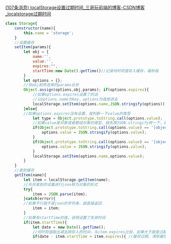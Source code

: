[(107条消息) localStorage设置过期时间_三哥玩前端的博客-CSDN博客_localstorage过期时间](https://blog.csdn.net/zhaoxiang66/article/details/86703438?spm=1001.2101.3001.6650.1&utm_medium=distribute.pc_relevant.none-task-blog-2%7Edefault%7ECTRLIST%7ERate-1-86703438-blog-62041626.t0_layer_eslanding_sa&depth_1-utm_source=distribute.pc_relevant.none-task-blog-2%7Edefault%7ECTRLIST%7ERate-1-86703438-blog-62041626.t0_layer_eslanding_sa)

```js
class Storage{ 
	constructor(name){ 
		this.name = 'storage'; 
	} 
	//设置缓存 
	setItem(params){ 
		let obj = { 
			name:'', 
			value:'', 
			expires:"", 
			startTime:new Date().getTime()//记录何时将值存入缓存，毫秒级 
		} 
		let options = {}; 
		//将obj和传进来的params合并 
		Object.assign(options,obj,params); if(options.expires){ 
			//如果options.expires设置了的话 
			//以options.name为key，options为值放进去 
			localStorage.setItem(options.name,JSON.stringify(options)); 
		}else{ 
		//如果options.expires没有设置，就判断一下value的类型 
			let type = Object.prototype.toString.call(options.value); 
			//如果value是对象或者数组对象的类型，就先用JSON.stringify转一下，再存进去 
			if(Object.prototype.toString.call(options.value) == '[object Object]'){ 
				options.value = JSON.stringify(options.value); 
			} 
			if(Object.prototype.toString.call(options.value) == '[object Array]'){ 
				options.value = JSON.stringify(options.value); 
			} 
			localStorage.setItem(options.name,options.value); 
		} 
	} 
	//拿到缓存 
	getItem(name){ 
		let item = localStorage.getItem(name);
		//先将拿到的试着进行json转为对象的形式 
		try{ 
			item = JSON.parse(item); 
		}catch(error){ 
		//如果不行就不是json的字符串，就直接返回 
			item = item; 
		} 
		//如果有startTime的值，说明设置了失效时间 
		if(item.startTime){ 
			let date = new Date().getTime(); 
			//何时将值取出减去刚存入的时间，与item.expires比较，如果大于就是过期了，如果小于或等于就还没过期 
			if(date - item.startTime > item.expires){ //缓存过期，清除缓存，返回false localStorage.removeItem(name); return false; }else{ //缓存未过期，返回值 return item.value; } }else{ //如果没有设置失效时间，直接返回值 return item; } } //移出缓存 removeItem(name){ localStorage.removeItem(name); } //移出全部缓存 clear(){ localStorage.clear(); } }
```